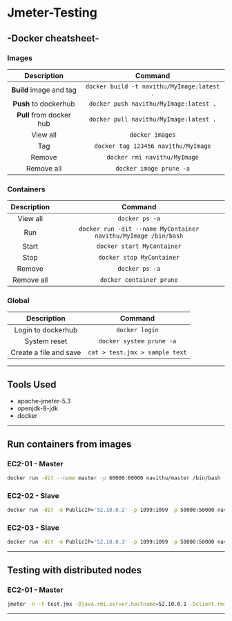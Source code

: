 # Jmeter-Testing

## -Docker cheatsheet-

### Images

|       Description        |                  Command                   |
| :----------------------: | :----------------------------------------: |
| **Build** image and tag  | `docker build -t navithu/MyImage:latest .` |
|  **Push** to dockerhub   |   `docker push navithu/MyImage:latest .`   |
| **Pull** from docker hub |   `docker pull navithu/MyImage:latest .`   |
|         View all         |              `docker images`               |
|           Tag            |    `docker tag 123456 navithu/MyImage`     |
|          Remove          |        `docker rmi navithu/MyImage`        |
|        Remove all        |          `docker image prune -a`           |

### Containers

| Description |                            Command                             |
| :---------: | :------------------------------------------------------------: |
|  View all   |                         `docker ps -a`                         |
|     Run     | `docker run -dit --name MyContainer navithu/MyImage /bin/bash` |
|    Start    |                   `docker start MyContainer`                   |
|    Stop     |                   `docker stop MyContainer`                    |
|   Remove    |                         `docker ps -a`                         |
| Remove all  |                    `docker container prune`                    |

### Global

|      Description       |            Command             |
| :--------------------: | :----------------------------: |
|   Login to dockerhub   |         `docker login`         |
|      System reset      |    `docker system prune -a`    |
| Create a file and save | `cat > test.jmx > sample text` |

---

## Tools Used

- apache-jmeter-5.3
- openjdk-8-jdk
- docker

---

## Run containers from images

### EC2-01 - Master

```bash
docker run -dit --name master -p 60000:60000 navithu/master /bin/bash
```

### EC2-02 - Slave

```bash
docker run -dit -e PublicIP='52.10.0.2' -p 1099:1099 -p 50000:50000 navithu/slave /bin/bash
```

### EC2-03 - Slave

```bash
docker run -dit -e PublicIP='52.10.0.3' -p 1099:1099 -p 50000:50000 navithu/slave /bin/bash
```

---

## Testing with distributed nodes

### EC2-01 - Master

```bash
jmeter -n -t test.jmx -Djava.rmi.server.hostname=52.10.0.1 -Dclient.rmi.localport=60000 -R52.10.0.2,52.10.0.3
```

---
